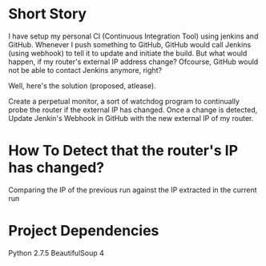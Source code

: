 Short Story
===============================================
I have setup my personal CI (Continuous Integration Tool) using jenkins and GitHub. 
Whenever I push something to GitHub, GitHub would call Jenkins (using webhook) to tell it 
to update and initiate the build. But what would happen, if my router's external IP address change?
Ofcourse, GitHub would not be able to contact Jenkins anymore, right?

Well, here's the solution (proposed, atlease).

Create a perpetual monitor, a sort of watchdog program to continually probe the router if the external IP has changed.
Once a change is detected, Update Jenkin's Webhook in GitHub with the new external IP of my router.

How To Detect that the router's IP has changed?
====================================================
Comparing the IP of the previous run against the IP extracted in the current run 

Project Dependencies
===================================================
Python 2.7.5
BeautifulSoup 4

